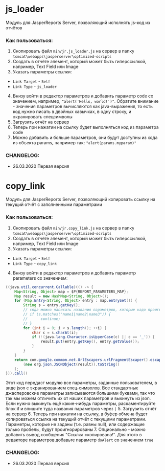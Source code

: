 # js_loader

Модуль для JasperReports Server, позволяющий исполнять js-код из отчётов

### Как пользоваться:

1. Скопировать файл `min/jr.js_loader.js` на сервер в папку `tomcat\webapps\jasperserver\optimized-scripts`
2. Создать в отчёте элемент, который может быть гиперссылкой, например, Text Field или Image
3. Указать параметры ссылки:
  - `Link Target` - `Self`
  - `Link Type` - `js_loader`
4. Внизу войти в редактор параметров и добавить параметр code со значением, например, `"alert('Hello, world!')"`. Обратите внимание - значения параметров вычисляются как java-выражения, то есть код нужно писать в двойных кавычках, в одну строку, и экранировать спецсимволы
5. Загрузить отчёт на сервер
6. Теперь при нажатии на ссылку будет выполняться код из параметра code
7. Можно добавить и больше параметров, они будут доступны из кода из объекта params, например так: `"alert(params.myparam)"`

### CHANGELOG:

- 26.03.2020 Первая версия



# copy_link

Модуль для JasperReports Server, позволяющий копировать ссылку на текущий отчёт с заполненными параметрами

### Как пользоваться:

1. Скопировать файл `min/jr.copy_link.js` на сервер в папку `tomcat\webapps\jasperserver\optimized-scripts`
2. Создать в отчёте элемент, который может быть гиперссылкой, например, Text Field или Image
3. Указать параметры ссылки:
  - `Link Target` - `Self`
  - `Link Type` - `copy_link`
4. Внизу войти в редактор параметров и добавить параметр parameters со значением:
```java
((java.util.concurrent.Callable)(() -> {
    Map<String, Object> map = $P{REPORT_PARAMETERS_MAP};
    Map result = new HashMap<String, Object>();
    for (Map.Entry<String, Object> entry : map.entrySet()) {
        String s = entry.getKey();
        // сюда можно написать названия параметров, которые надо проигнорировать
        // if (s.matches("name1|name2|name3")) {
        //      continue;
        // }
        for (int i = 0; i < s.length(); ++i) {
            char c = s.charAt(i);
            if (!(java.lang.Character.isUpperCase(c) || c == '_')) {
                result.put(entry.getKey(), entry.getValue());
            }
        }
    }
    return com.google.common.net.UrlEscapers.urlFragmentEscaper().escape(
        (new org.json.JSONObject(result)).toString()
    );
})).call()
```
Этот код передаст модулю все параметры, заданные пользователем, в виде json с экранированием спец-символов. Все стандартные джасперовские параметры записываются большими буквами, так что так мы можем отличить их от наших параметров и выкинуть из json. Если нужно выкинуть ещё какие-нибудь параметры, раскаментируйте блок if и впишите туда названия параметров через `|`
5. Загрузить отчёт на сервер
6. Теперь при нажатии на ссылку, в буфер обмена будет копироваться ссылка на текущий отчёт с текущими параметрами. Параметры, которые не заданы (т.е. равны null), или содержащие только пробелы, будут проигнорированы
7. Опционально - можно добавить вывод сообщения "Ссылка скопирована!". Для этого в редакторе параметров добавьте параметр `doAlert` со значением `true`

### CHANGELOG:

- 26.03.2020 Первая версия